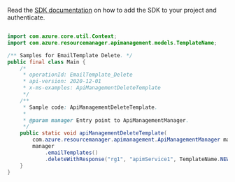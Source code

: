 Read the [SDK documentation](https://github.com/Azure/azure-sdk-for-java/blob/azure-resourcemanager-apimanagement_1.0.0-beta.2/sdk/apimanagement/azure-resourcemanager-apimanagement/README.md) on how to add the SDK to your project and authenticate.

```java

import com.azure.core.util.Context;
import com.azure.resourcemanager.apimanagement.models.TemplateName;

/** Samples for EmailTemplate Delete. */
public final class Main {
    /*
     * operationId: EmailTemplate_Delete
     * api-version: 2020-12-01
     * x-ms-examples: ApiManagementDeleteTemplate
     */
    /**
     * Sample code: ApiManagementDeleteTemplate.
     *
     * @param manager Entry point to ApiManagementManager.
     */
    public static void apiManagementDeleteTemplate(
        com.azure.resourcemanager.apimanagement.ApiManagementManager manager) {
        manager
            .emailTemplates()
            .deleteWithResponse("rg1", "apimService1", TemplateName.NEW_ISSUE_NOTIFICATION_MESSAGE, "*", Context.NONE);
    }
}
```
